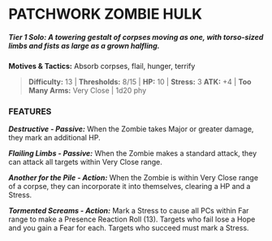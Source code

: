 # PATCHWORK ZOMBIE HULK

##### **Tier 1 Solo:** *A towering gestalt of corpses moving as one, with torso-sized limbs and fists as large as a grown halfling.*

**Motives & Tactics:** Absorb corpses, flail, hunger, terrify

> **Difficulty:** 13 | **Thresholds:** 8/15 | **HP:** 10 | **Stress:** 3
> **ATK:** +4 | **Too Many Arms:** Very Close | 1d20 phy

### FEATURES

***Destructive - Passive:*** When the Zombie takes Major or greater damage, they mark an additional HP.

***Flailing Limbs - Passive:*** When the Zombie makes a standard attack, they can attack all targets within Very Close range.

***Another for the Pile - Action:*** When the Zombie is within Very Close range of a corpse, they can incorporate it into themselves, clearing a HP and a Stress.

***Tormented Screams - Action:*** Mark a Stress to cause all PCs within Far range to make a Presence Reaction Roll (13). Targets who fail lose a Hope and you gain a Fear for each. Targets who succeed must mark a Stress.
